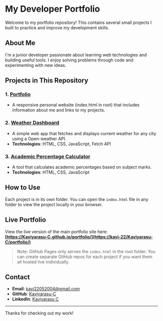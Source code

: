 # My Developer Portfolio

Welcome to my portfolio repository! This contains several small projects I built to practice and improve my development skills.

## About Me

I'm a junior developer passionate about learning web technologies and building useful tools. I enjoy solving problems through code and experimenting with new ideas.

## Projects in This Repository

### 1. [Portfolio](./)
- A responsive personal website (index.html in root) that includes information about me and links to my projects.

### 2. [Weather Dashboard](./weather-dashboard)
- A simple web app that fetches and displays current weather for any city using a Open-weather API.
- **Technologies**: HTML, CSS, JavaScript, Fetch API

### 3. [Academic Percentage Calculator](./academic-percentage-calculator)
- A tool that calculates academic percentages based on subject marks.
- **Technologies**: HTML, CSS, JavaScript

## How to Use

Each project is in its own folder. You can open the `index.html` file in any folder to view the project locally in your browser.

## Live Portfolio

View the live version of the main portfolio site here:  
**[https://Kaviyarasu-C.github.io/portfolio/](https://kavi-22/Kaviyarasu-C/portfolio/)**

> Note: GitHub Pages only serves the `index.html` in the root folder. You can create separate GitHub repos for each project if you want them all hosted live individually.

## Contact

- **Email**: kavi22052004@gmail.com 
- **GitHub**: [Kaviyarasu-C](https://github.com/kavi-22/Kaviyarasu-C)  
- **LinkedIn**: [Kaviyarasu C](https://www.linkedin.com/in/kaviyarasu-c-bsc/)

---

Thanks for checking out my work!
